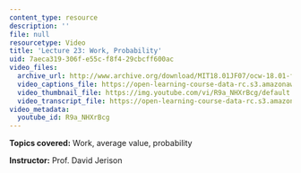 ```yaml
---
content_type: resource
description: ''
file: null
resourcetype: Video
title: 'Lecture 23: Work, Probability'
uid: 7aeca319-306f-e55c-f8f4-29cbcff600ac
video_files:
  archive_url: http://www.archive.org/download/MIT18.01JF07/ocw-18.01-f07-lec23_300k.mp4
  video_captions_file: https://open-learning-course-data-rc.s3.amazonaws.com/18-01-single-variable-calculus-fall-2006/0b6f7735e0265d66a4aa415e66f6b6a0_R9a_NHXrBcg.vtt
  video_thumbnail_file: https://img.youtube.com/vi/R9a_NHXrBcg/default.jpg
  video_transcript_file: https://open-learning-course-data-rc.s3.amazonaws.com/18-01-single-variable-calculus-fall-2006/3b78ffec3fcb87ded799efa6305d3865_R9a_NHXrBcg.pdf
video_metadata:
  youtube_id: R9a_NHXrBcg
---
```


**Topics covered:** Work, average value, probability

**Instructor:** Prof. David Jerison